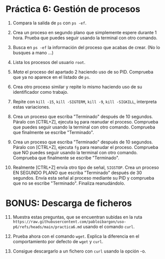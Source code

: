 # Práctica 6: Gestión de procesos

1. Compara la salida de `ps` con `ps -ef`.

2. Crea un proceso en segundo plano que simplemente espere durante 1 hora. Prueba que puedes seguir usando la terminal con otro comando.

3. Busca en `ps -ef` la información del proceso que acabas de crear. (No lo busques a mano ...)

4. Lista los procesos del usuario `root`.

5. _Mata_ el proceso del apartado 2 haciendo uso de so PID. Comprueba que ya no aparece en el listado de `ps`.

6. Crea otro proceso similar y repite lo mismo haciendo uso de su identificador como trabajo.

7. Repite con `kill -15`, `kill -SIGTERM`, `kill -9`, `kill -SIGKILL`, interpreta estas variaciones.

8. Crea un proceso que escriba "Terminado" después de 10 segundos. Páralo con [CTRL+Z], ejecuta `bg` para reanudar el proceso. Comprueba que puedes seguir usando la terminal con otro comando. Comprueba que finalmente se escribe "Terminado".

9. Crea un proceso que escriba "Terminado" después de 10 segundos. Páralo con [CTRL+Z], ejecuta `fg` para reanudar el proceso. Comprueba que NO puedes seguir usando la terminal con otro comando. Comprueba que finalmente se escribe "Terminado".

10. Realmente [CTRL+Z] envía otro tipo de señal, `SIGSTOP`. Crea un proceso EN SEGUNDO PLANO que escriba "Terminado" después de 30 segundos. Envía esta señal al proceso mediante su PID y comprueba que no se escribe "Terminado". Finaliza reanudándolo.

# BONUS: Descarga de ficheros

11. Muestra estas preguntas, que se encuentran subidas en la ruta `https://raw.githubusercontent.com/pabloibargon/uso-p6/refs/heads/main/practica6.md` usando el comando `curl`.

12. Prueba ahora con el comando `wget`. Explica la diferencia en el comportamiento por defecto de `wget` y `curl`.

13. Consigue descargarlo a un fichero con `curl` usando la opción -o.